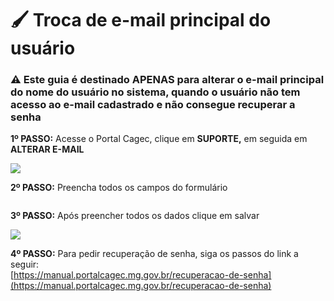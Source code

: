 # 🖌 Troca de e-mail principal do usuário

### ⚠️  Este guia é destinado APENAS para alterar  o e-mail principal do nome do usuário no sistema, quando o usuário não tem acesso ao e-mail cadastrado e não consegue recuperar a senha&#x20;

**1º PASSO:** Acesse o Portal Cagec, clique em **SUPORTE,** em seguida em **ALTERAR E-MAIL**&#x20;

![](<.gitbook/assets/Captura de Tela 2020-11-11 às 11.35.58 (3).png>)

**2º PASSO:** Preencha todos os campos do formulário

<div align="center">

<img src=".gitbook/assets/Captura de Tela 2020-11-11 às 11.40.23.png" alt="">

</div>

**3º PASSO:** Após preencher todos os dados clique em salvar&#x20;

![](<.gitbook/assets/Captura de Tela 2020-11-11 às 11.41.07.png>)

**4º PASSO:** Para pedir recuperação de senha, siga os passos do link a seguir:\
[https://manual.portalcagec.mg.gov.br/recuperacao-de-senha](https://manual.portalcagec.mg.gov.br/recuperacao-de-senha)
